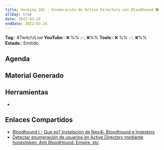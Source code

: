 ```yaml
---
title: Hacking 101 - Enumeración de Active Directory con Bloodhound 🐕
allDay: true
date: 2022-03-24
endDate: 2022-03-24
---
```

**Tag**:: #Twitch/Live
**YouTube**:: ❌ %% ✅, ❌%%
**Tools**:: ❌ %% ✅, ❌%%
**Estado**:: Emitido
## Agenda

## Material Generado
## Herramientas
- 
## Enlaces Compartidos

- [Bloodhound I - Que es? Instalación de Neo4j, Bloodhound e Ingestors](https://sniferl4bs.com/2021/07/bloodhound-i-que-es-instalación-de-neo4j-bloodhound-e-ingestors/)
- [Detectar enumeración de usuarios en Active Directory mediante honeytoken: Anti BloodHound, Empire, etc](http://kinomakino.blogspot.com/2020/01/detectar-enumeracion-de-usuarios-en.html)